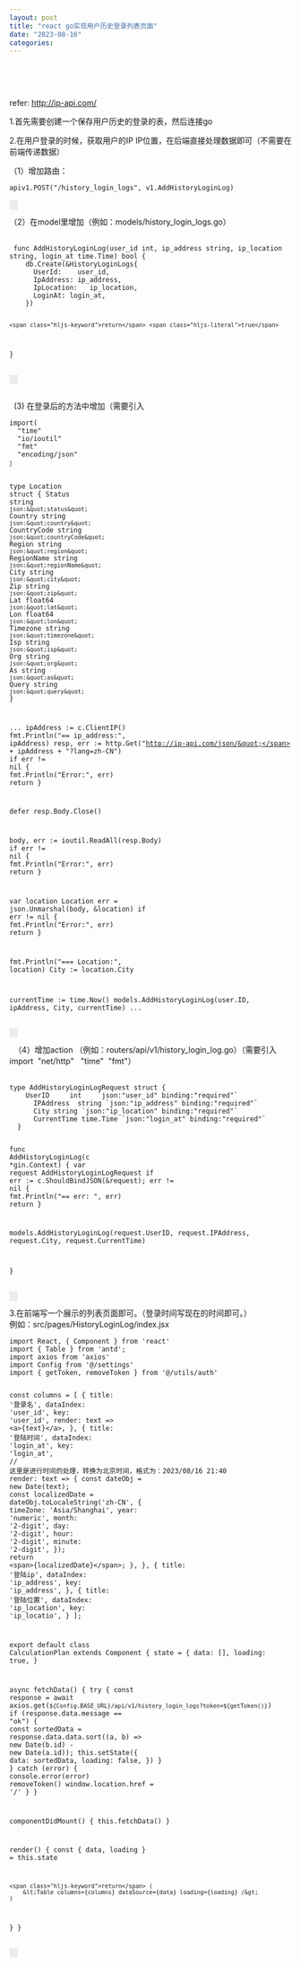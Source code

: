 ```yaml
---
layout: post
title: "react go实现用户历史登录列表页面"
date: "2023-08-16"
categories: 
---
```

<p><span>​</span></p>

<p>&nbsp;</p>

<p>refer: <span aria-label="a 小部件" contenteditable="false" role="region" tabindex="-1"><a class="link-info" contenteditable="true" data-link-icon="https://csdnimg.cn/release/blog_editor_html/release2.3.5/ckeditor/plugins/CsdnLink/icons/icon-default.png?t=N6B9" data-link-title="http://ip-api.com/" data-widget="csdnlink" href="http://ip-api.com/" title="http://ip-api.com/">http://ip-api.com/</a></span></p>

<p>1.首先需要创建一个保存用户历史的登录的表，然后连接go</p>

<p>2.在用户登录的时候，获取用户的IP IP位置，在后端直接处理数据即可（不需要在前端传递数据）</p>

<p>（1）增加路由：</p>

<div aria-label="代码段 小部件" contenteditable="false" role="region" tabindex="-1">
<pre data-widget="codeSnippet">
<code class="language-Go hljs">apiv1.POST(<span class="hljs-string">&quot;/history_login_logs&quot;</span>, v1.AddHistoryLoginLog)</code></pre>
<span style="background:rgba(220, 220, 220, 0.5) url(&quot;https://csdnimg.cn/release/blog_editor_html/release2.3.5/ckeditor/plugins/widget/images/handle.png&quot;); left:0px; top:0px"><img role="presentation" src="data:image/gif;base64,R0lGODlhAQABAPABAP///wAAACH5BAEKAAAALAAAAAABAAEAAAICRAEAOw==" style="height:15px; width:15px" title="点击并拖拽以移动" /></span></div>

<p>（2）在model里增加（例如：models/history_login_logs.go）<br />
&nbsp;</p>

<div aria-label="代码段 小部件" contenteditable="false" role="region" tabindex="-1">
<pre data-widget="codeSnippet">
<code class="language-Go hljs"> <span class="hljs-function"><span class="hljs-keyword">func</span> <span class="hljs-title">AddHistoryLoginLog</span><span class="hljs-params">(user_id <span class="hljs-type">int</span>, ip_address <span class="hljs-type">string</span>, ip_location <span class="hljs-type">string</span>, login_at time.Time)</span></span> <span class="hljs-type">bool</span> {
    db.Create(&amp;HistoryLoginLogs{
      UserId:    user_id,
      IpAddress: ip_address,
      IpLocation:   ip_location,
      LoginAt: login_at,
    })

    <span class="hljs-keyword">return</span> <span class="hljs-literal">true</span>
  }</code></pre>
<span style="background:rgba(220, 220, 220, 0.5) url(&quot;https://csdnimg.cn/release/blog_editor_html/release2.3.5/ckeditor/plugins/widget/images/handle.png&quot;); left:0px; top:0px"><img role="presentation" src="data:image/gif;base64,R0lGODlhAQABAPABAP///wAAACH5BAEKAAAALAAAAAABAAEAAAICRAEAOw==" style="height:15px; width:15px" title="点击并拖拽以移动" /></span></div>

<p><br />
&nbsp; (3) 在登录后的方法中增加（需要引入</p>

<div aria-label="代码段 小部件" contenteditable="false" role="region" tabindex="-1">
<pre data-widget="codeSnippet">
<code class="language-Go hljs"><span class="hljs-keyword">import</span>(
  <span class="hljs-string">&quot;time&quot;</span>
  <span class="hljs-string">&quot;io/ioutil&quot;</span>
  <span class="hljs-string">&quot;fmt&quot;</span>
  <span class="hljs-string">&quot;encoding/json&quot;</span>
）

<span class="hljs-keyword">type</span> Location <span class="hljs-keyword">struct</span> {
  Status      <span class="hljs-type">string</span>  <span class="hljs-string">`json:&quot;status&quot;`</span>
    Country     <span class="hljs-type">string</span>  <span class="hljs-string">`json:&quot;country&quot;`</span>
    CountryCode <span class="hljs-type">string</span>  <span class="hljs-string">`json:&quot;countryCode&quot;`</span>
    Region      <span class="hljs-type">string</span>  <span class="hljs-string">`json:&quot;region&quot;`</span>
    RegionName  <span class="hljs-type">string</span>  <span class="hljs-string">`json:&quot;regionName&quot;`</span>
    City        <span class="hljs-type">string</span>  <span class="hljs-string">`json:&quot;city&quot;`</span>
    Zip         <span class="hljs-type">string</span>  <span class="hljs-string">`json:&quot;zip&quot;`</span>
    Lat         <span class="hljs-type">float64</span> <span class="hljs-string">`json:&quot;lat&quot;`</span>
    Lon         <span class="hljs-type">float64</span> <span class="hljs-string">`json:&quot;lon&quot;`</span>
    Timezone    <span class="hljs-type">string</span>  <span class="hljs-string">`json:&quot;timezone&quot;`</span>
    Isp         <span class="hljs-type">string</span>  <span class="hljs-string">`json:&quot;isp&quot;`</span>
    Org         <span class="hljs-type">string</span>  <span class="hljs-string">`json:&quot;org&quot;`</span>
    As          <span class="hljs-type">string</span>  <span class="hljs-string">`json:&quot;as&quot;`</span>
    Query       <span class="hljs-type">string</span>  <span class="hljs-string">`json:&quot;query&quot;`</span>
}

...
ipAddress := c.ClientIP()
fmt.Println(<span class="hljs-string">&quot;== ip_address:&quot;</span>, ipAddress)
resp, err := http.Get(<span class="hljs-string">&quot;http://ip-api.com/json/&quot;</span> + ipAddress + <span class="hljs-string">&quot;?lang=zh-CN&quot;</span>)
<span class="hljs-keyword">if</span> err != <span class="hljs-literal">nil</span> {
  fmt.Println(<span class="hljs-string">&quot;Error:&quot;</span>, err)
    <span class="hljs-keyword">return</span>
}

<span class="hljs-keyword">defer</span> resp.Body.Close()

  body, err := ioutil.ReadAll(resp.Body)
  <span class="hljs-keyword">if</span> err != <span class="hljs-literal">nil</span> {
    fmt.Println(<span class="hljs-string">&quot;Error:&quot;</span>, err)
      <span class="hljs-keyword">return</span>
  }

  <span class="hljs-keyword">var</span> location Location
err = json.Unmarshal(body, &amp;location)
  <span class="hljs-keyword">if</span> err != <span class="hljs-literal">nil</span> {
    fmt.Println(<span class="hljs-string">&quot;Error:&quot;</span>, err)
      <span class="hljs-keyword">return</span>
  }

fmt.Println(<span class="hljs-string">&quot;=== Location:&quot;</span>, location)
City := location.City

  currentTime := time.Now()
models.AddHistoryLoginLog(user.ID, ipAddress, City, currentTime)
...</code></pre>
<span style="background-color:rgba(220,220,220,0.5)"><img role="presentation" src="data:image/gif;base64,R0lGODlhAQABAPABAP///wAAACH5BAEKAAAALAAAAAABAAEAAAICRAEAOw==" style="height:15px; width:15px" title="点击并拖拽以移动" /></span></div>

<p>&nbsp; （4）增加action （例如：routers/api/v1/history_login_log.go）（需要引入import&nbsp; &quot;net/http&quot;&nbsp;&nbsp; &quot;time&quot;&nbsp; &quot;fmt&quot;）<br />
&nbsp;</p>

<div aria-label="代码段 小部件" contenteditable="false" role="region" tabindex="-1">
<pre data-widget="codeSnippet">
<code class="language-Go hljs"><span class="hljs-keyword">type</span> AddHistoryLoginLogRequest <span class="hljs-keyword">struct</span> {
    UserID     <span class="hljs-type">int</span>    <span class="hljs-string">`json:&quot;user_id&quot; binding:&quot;required&quot;`</span>
      IPAddress  <span class="hljs-type">string</span> <span class="hljs-string">`json:&quot;ip_address&quot; binding:&quot;required&quot;`</span>
      City <span class="hljs-type">string</span> <span class="hljs-string">`json:&quot;ip_location&quot; binding:&quot;required&quot;`</span>
      CurrentTime time.Time <span class="hljs-string">`json:&quot;login_at&quot; binding:&quot;required&quot;`</span>
  }

<span class="hljs-function"><span class="hljs-keyword">func</span> <span class="hljs-title">AddHistoryLoginLog</span><span class="hljs-params">(c *gin.Context)</span></span> {
  <span class="hljs-keyword">var</span> request AddHistoryLoginLogRequest
    <span class="hljs-keyword">if</span> err := c.ShouldBindJSON(&amp;request); err != <span class="hljs-literal">nil</span> {
      fmt.Println(<span class="hljs-string">&quot;== err: &quot;</span>, err)
        <span class="hljs-keyword">return</span>
    }

  models.AddHistoryLoginLog(request.UserID, request.IPAddress, request.City, request.CurrentTime)

}</code></pre>
<span style="background-color:rgba(220,220,220,0.5)"><img role="presentation" src="data:image/gif;base64,R0lGODlhAQABAPABAP///wAAACH5BAEKAAAALAAAAAABAAEAAAICRAEAOw==" style="height:15px; width:15px" title="点击并拖拽以移动" /></span></div>

<p>3.在前端写一个展示的列表页面即可。（登录时间写现在的时间即可。）<br />
例如：src/pages/HistoryLoginLog/index.jsx</p>

<div aria-label="代码段 小部件" contenteditable="false" role="region" tabindex="-1">
<pre data-widget="codeSnippet">
<code class="language-Go hljs"><span class="hljs-keyword">import</span> React, { Component } from <span class="hljs-string">&#39;react&#39;</span>
<span class="hljs-keyword">import</span> { Table } from <span class="hljs-string">&#39;antd&#39;</span>;
<span class="hljs-keyword">import</span> axios from <span class="hljs-string">&#39;axios&#39;</span>
<span class="hljs-keyword">import</span> Config from <span class="hljs-string">&#39;@/settings&#39;</span>
<span class="hljs-keyword">import</span> { getToken, removeToken } from <span class="hljs-string">&#39;@/utils/auth&#39;</span>

<span class="hljs-keyword">const</span> columns = [
  {
    title: <span class="hljs-string">&#39;登录名&#39;</span>,
    dataIndex: <span class="hljs-string">&#39;user_id&#39;</span>,
    key: <span class="hljs-string">&#39;user_id&#39;</span>,
    render: text =&gt; &lt;a&gt;{text}&lt;/a&gt;,
  },
  {
    title: <span class="hljs-string">&#39;登陆时间&#39;</span>,
    dataIndex: <span class="hljs-string">&#39;login_at&#39;</span>,
    key: <span class="hljs-string">&#39;login_at&#39;</span>,
    <span class="hljs-comment">// 这里是进行时间的处理，转换为北京时间，格式为：2023/08/16 21:40</span>
    render: text =&gt; {
      <span class="hljs-keyword">const</span> dateObj = <span class="hljs-built_in">new</span> Date(text);
      <span class="hljs-keyword">const</span> localizedDate = dateObj.toLocaleString(<span class="hljs-string">&#39;zh-CN&#39;</span>, {
        timeZone: <span class="hljs-string">&#39;Asia/Shanghai&#39;</span>,
        year: <span class="hljs-string">&#39;numeric&#39;</span>,
        month: <span class="hljs-string">&#39;2-digit&#39;</span>,
        day: <span class="hljs-string">&#39;2-digit&#39;</span>,
        hour: <span class="hljs-string">&#39;2-digit&#39;</span>,
        minute: <span class="hljs-string">&#39;2-digit&#39;</span>,
      });
      <span class="hljs-keyword">return</span> &lt;span&gt;{localizedDate}&lt;/span&gt;;
    },
  },
  {
    title: <span class="hljs-string">&#39;登陆ip&#39;</span>,
    dataIndex: <span class="hljs-string">&#39;ip_address&#39;</span>,
    key: <span class="hljs-string">&#39;ip_address&#39;</span>,
  },
  {
    title: <span class="hljs-string">&#39;登陆位置&#39;</span>,
    dataIndex: <span class="hljs-string">&#39;ip_location&#39;</span>,
    key: <span class="hljs-string">&#39;ip_locatio&#39;</span>,
  }
];

export <span class="hljs-keyword">default</span> class CalculationPlan extends Component {
  state = {
    data: [],
    loading: <span class="hljs-literal">true</span>,
  }

  async fetchData() {
    try {
      <span class="hljs-keyword">const</span> response = await axios.get(<span class="hljs-string">`${Config.BASE_URL}/api/v1/history_login_logs?token=${getToken()}`</span>)
      <span class="hljs-keyword">if</span> (response.data.message == <span class="hljs-string">&quot;ok&quot;</span>) {
        <span class="hljs-keyword">const</span> sortedData = response.data.data.sort((a, b) =&gt; <span class="hljs-built_in">new</span> Date(b.id) - <span class="hljs-built_in">new</span> Date(a.id));
        this.setState({
          data: sortedData,
          loading: <span class="hljs-literal">false</span>,
        })
      }
    } catch (<span class="hljs-type">error</span>) {
      console.<span class="hljs-type">error</span>(<span class="hljs-type">error</span>)
      removeToken()
      window.location.href = <span class="hljs-string">&#39;/&#39;</span>
    }
  }

  componentDidMount() {
    this.fetchData()
  }

  render() {
    <span class="hljs-keyword">const</span> { data, loading } = this.state

    <span class="hljs-keyword">return</span> (
        &lt;Table columns={columns} dataSource={data} loading={loading} /&gt;
    )
  }
}</code></pre>
<span style="background-color:rgba(220,220,220,0.5)"><img role="presentation" src="data:image/gif;base64,R0lGODlhAQABAPABAP///wAAACH5BAEKAAAALAAAAAABAAEAAAICRAEAOw==" style="height:15px; width:15px" title="点击并拖拽以移动" /></span></div>

<p>&nbsp;</p>

<p><span>​</span></p>

